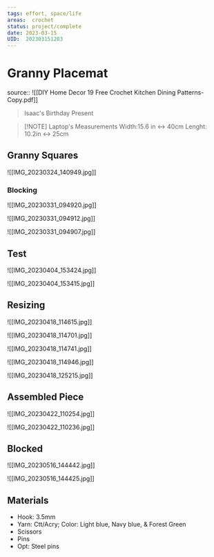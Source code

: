 ```yaml
---
tags: effort, space/life
areas:  crochet 
status: project/complete
date: 2023-03-15
UID:  202303151203
---
```


# Granny Placemat

source:: ![[DIY Home Decor 19 Free Crochet Kitchen  Dining Patterns-Copy.pdf]]

> Isaac's Birthday Present


> [!NOTE] Laptop's Measurements 
> Width:15.6 in <-> 40cm
> Lenght: 10.2in <-> 25cm


## Granny Squares
![[IMG_20230324_140949.jpg]]

### Blocking

![[IMG_20230331_094920.jpg]]

![[IMG_20230331_094912.jpg]]

![[IMG_20230331_094907.jpg]]

## Test
![[IMG_20230404_153424.jpg]]

![[IMG_20230404_153415.jpg]]

## Resizing
![[IMG_20230418_114615.jpg]]

![[IMG_20230418_114701.jpg]]

![[IMG_20230418_114741.jpg]]

![[IMG_20230418_114946.jpg]]

![[IMG_20230418_125215.jpg]]


## Assembled Piece
![[IMG_20230422_110254.jpg]]

![[IMG_20230422_110236.jpg]]

## Blocked
![[IMG_20230516_144442.jpg]]

![[IMG_20230516_144425.jpg]]

## Materials
- Hook: 3.5mm 
- Yarn: Ctt/Acry; Color: Light blue, Navy blue, & Forest Green
- Scissors
- Pins
- Opt: Steel pins
